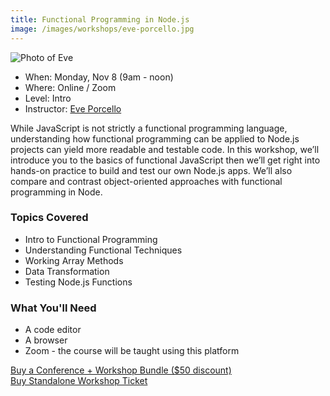 ```yaml
---
title: Functional Programming in Node.js
image: /images/workshops/eve-porcello.jpg 
---
```

<div class="speaker"><div class="speaker-photo"><img src="/images/workshops/eve-porcello.jpg" alt="Photo of Eve"/></div></div>

* When: Monday, Nov 8 (9am - noon)
* Where: Online / Zoom
* Level: Intro
* Instructor: [Eve Porcello](https://moonhighway.com/about)

While JavaScript is not strictly a functional programming language, understanding how functional programming can be applied to Node.js projects can yield more readable and testable code. In this workshop, we’ll introduce you to the basics of functional JavaScript then we’ll get right into hands-on practice to build and test our own Node.js apps. We’ll also compare and contrast object-oriented approaches with functional programming in Node.

### Topics Covered

* Intro to Functional Programming
* Understanding Functional Techniques
* Working Array Methods
* Data Transformation
* Testing Node.js Functions

### What You'll Need

* A code editor
* A browser
* Zoom - the course will be taught using this platform

<div class="cta"><a href="https://ti.to/event-loop/cascadiajs-2021/">Buy a Conference + Workshop Bundle ($50 discount)</a></div> <div class="cta secondary"><a href="https://ti.to/event-loop/cascadiajs-2021/with/noa5qxuzqq4,ttkg9rthsno,qbhdoha8bvo,mzrv5d5lg5c,9bpugxsil-y,rquptpreq3s,2yhjle-navk,1k-p6c67048,kgqqxm0p3wc">Buy Standalone Workshop Ticket</a></div>

